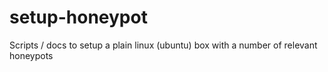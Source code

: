 setup-honeypot
==============

Scripts / docs to setup a plain linux (ubuntu) box with a number of relevant honeypots 